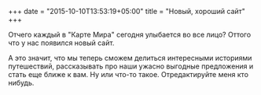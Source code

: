 +++
date = "2015-10-10T13:53:19+05:00"
title = "Новый, хороший сайт"
+++

Отчего каждый в "Карте Мира" сегодня улыбается во все лицо? Оттого что у нас появился новый сайт.

А это значит, что мы теперь сможем делиться интересными историями путешествий, рассказывать про наши ужасно выгодные предложения и стать еще ближе к вам. Ну или что-то такое. Отредактируйте меня кто нибудь.
